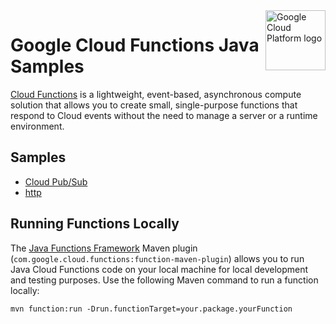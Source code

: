 <img src="https://avatars2.githubusercontent.com/u/2810941?v=3&s=96" alt="Google Cloud Platform logo" title="Google Cloud Platform" align="right" height="96" width="96"/>

# Google Cloud Functions Java Samples

[Cloud Functions][functions_docs] is a lightweight, event-based, asynchronous
compute solution that allows you to create small, single-purpose functions that
respond to Cloud events without the need to manage a server or a runtime
environment.

[functions_docs]: https://cloud.google.com/functions/docs/

## Samples

* [Cloud Pub/Sub](pubsub/)
* [http](http/)
 

## Running Functions Locally
The [Java Functions Framework](https://github.com/GoogleCloudPlatform/functions-framework-java)
Maven plugin (`com.google.cloud.functions:function-maven-plugin`) allows you to run Java Cloud
Functions code on your local machine for local development and testing purposes. Use the following
Maven command to run a function locally:

```
mvn function:run -Drun.functionTarget=your.package.yourFunction
```
